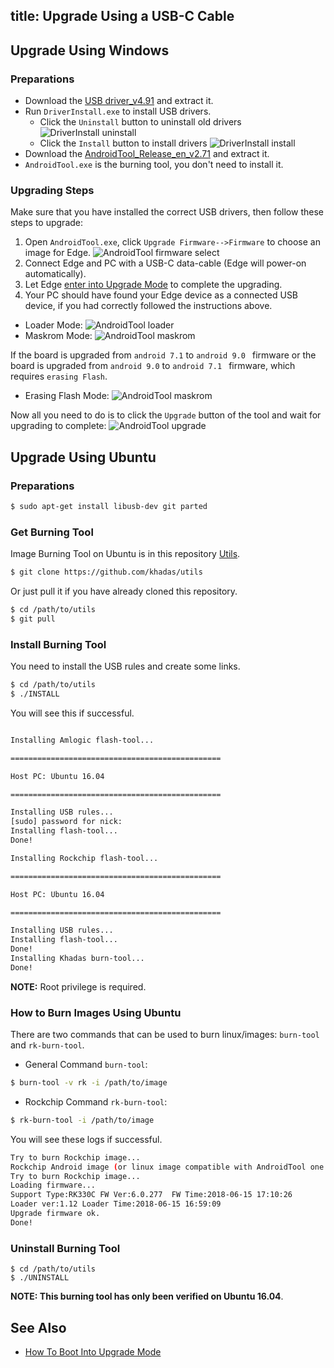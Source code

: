 title: Upgrade Using a USB-C Cable
---

## Upgrade Using Windows

### Preparations

* Download the [USB driver_v4.91](https://dl.khadas.com/Tools/DriverAssitant_v4.91.zip) and extract it.
* Run `DriverInstall.exe` to install USB drivers.
  * Click the `Uninstall` button to uninstall old drivers
  ![DriverInstall uninstall](/linux/images/edge/DriverInstall_uninstall.png)
  * Click the `Install` button to install drivers
  ![DriverInstall install](/linux/images/edge/DriverInstall_install.png)
* Download the [AndroidTool_Release_en_v2.71](https://dl.khadas.com/Tools/AndroidTool_Release_en_v2.71.zip) and extract it.
* `AndroidTool.exe` is the burning tool, you don't need to install it.

### Upgrading Steps

Make sure that you have installed the correct USB drivers, then follow these steps to upgrade:

1. Open `AndroidTool.exe`, click `Upgrade Firmware-->Firmware` to choose an image for Edge.
![AndroidTool firmware select](/linux/images/edge/AndroldTool_firmware.png)
2. Connect Edge and PC with a USB-C data-cable (Edge will power-on automatically).
3. Let Edge [enter into Upgrade Mode](/linux/edge/HowtoBootIntoUpgradeMode.html) to complete the upgrading.
4. Your PC should have found your Edge device as a connected USB device, if you had correctly followed the instructions above.
* Loader Mode:
![AndroidTool loader](/linux/images/edge/AndroldTool_loader.png)
* Maskrom Mode:
![AndroidTool maskrom](/linux/images/edge/AndroldTool_maskrom.png)

If the board is upgraded from `android 7.1` to `android 9.0 ` firmware or the board is upgraded from `android 9.0` to `android 7.1 ` firmware, 
which requires `erasing Flash`.
* Erasing Flash Mode:
![AndroidTool maskrom](/linux/images/edge/AndroidTool_erase_en.png)

Now all you need to do is to click the `Upgrade` button of the tool and wait for upgrading to complete:
![AndroidTool upgrade](/linux/images/edge/AndroldTool_upgrade.png)

## Upgrade Using Ubuntu

### Preparations

```sh
$ sudo apt-get install libusb-dev git parted
```

### Get Burning Tool

Image Burning Tool on Ubuntu is in this repository [Utils](https://github.com/khadas/utils).

```sh
$ git clone https://github.com/khadas/utils
```

Or just pull it if you have already cloned this repository.

```sh
$ cd /path/to/utils
$ git pull
```

### Install Burning Tool

You need to install the USB rules and create some links.

```sh
$ cd /path/to/utils
$ ./INSTALL
```
You will see this if successful.

```sh

Installing Amlogic flash-tool...

===============================================

Host PC: Ubuntu 16.04

===============================================

Installing USB rules...
[sudo] password for nick: 
Installing flash-tool...
Done!

Installing Rockchip flash-tool...

===============================================

Host PC: Ubuntu 16.04

===============================================

Installing USB rules...
Installing flash-tool...
Done!
Installing Khadas burn-tool...
Done!
```

**NOTE:** Root privilege is required.

### How to Burn Images Using Ubuntu

There are two commands that can be used to burn linux/images: `burn-tool` and `rk-burn-tool`.

* General Command `burn-tool`:

```sh
$ burn-tool -v rk -i /path/to/image
```

* Rockchip Command `rk-burn-tool`:

```sh
$ rk-burn-tool -i /path/to/image
```

You will see these logs if successful.

```sh
Try to burn Rockchip image...
Rockchip Android image (or linux image compatible with AndroidTool one image burning) found!
Try to burn Rockchip image...
Loading firmware...
Support Type:RK330C	FW Ver:6.0.277	FW Time:2018-06-15 17:10:26
Loader ver:1.12	Loader Time:2018-06-15 16:59:09
Upgrade firmware ok.
Done!
```

### Uninstall Burning Tool
```
$ cd /path/to/utils
$ ./UNINSTALL
```

**NOTE: This burning tool has only been verified on Ubuntu 16.04**.

## See Also
* [How To Boot Into Upgrade Mode](/linux/edge/BootIntoUpgradeMode.html)

